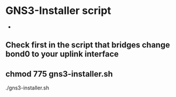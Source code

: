 # GNS3-Installer script
-
Check first in the script that bridges change bond0 to your uplink interface
-
chmod 775 gns3-installer.sh
-
./gns3-installer.sh
